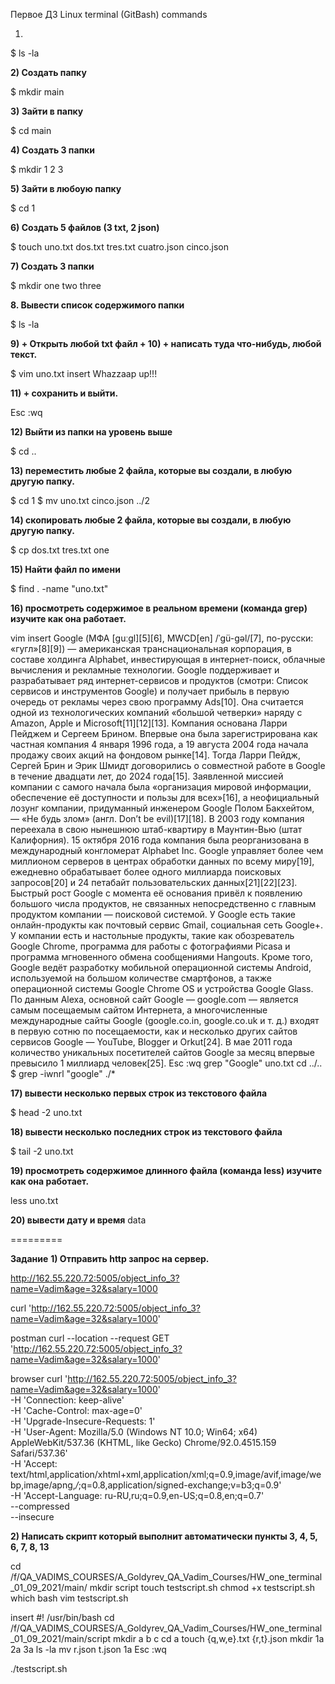 Первое ДЗ
Linux terminal (GitBash) commands

1)

$ ls -la
  																				
**2) Создать папку**

$ mkdir main
 																
**3) Зайти в папку**

$ cd main
																
**4) Создать 3 папки**

$ mkdir 1 2 3
																
**5) Зайти в любоую папку**

$ cd 1

**6) Создать 5 файлов (3 txt, 2 json)**

$ touch uno.txt dos.txt tres.txt cuatro.json cinco.json

**7) Создать 3 папки**

$ mkdir one two three
																
**8. Вывести список содержимого папки**

$ ls -la  
																			
**9) + Открыть любой txt файл + 10) + написать туда что-нибудь, любой текст.**

$ vim uno.txt
insert Whazzaap up!!!
																													
**11) + сохранить и выйти.**

Esc :wq	
													
**12) Выйти из папки на уровень выше**

$ cd ..	
											
**13) переместить любые 2 файла, которые вы создали, в любую другую папку.**

$ cd 1
$ mv uno.txt cinco.json ../2	
			
**14) скопировать любые 2 файла, которые вы создали, в любую другую папку.**

$ cp dos.txt tres.txt one	
	
**15) Найти файл по имени**

$ find . -name "uno.txt"	
													
**16) просмотреть содержимое в реальном времени (команда grep) изучите как она работает.**

vim 
insert
Google (МФА [ɡuːɡl][5][6], MWCD[en] /ˈgü-gəl/[7], по-русски: «гугл»[8][9]) — американская транснациональная корпорация, в составе холдинга Alphabet, инвестирующая в интернет-поиск, облачные вычисления и рекламные технологии.
Google поддерживает и разрабатывает ряд интернет-сервисов и продуктов (смотри: Список сервисов и инструментов Google) и получает прибыль в первую очередь от рекламы через свою программу Ads[10]. Она считается одной из технологических компаний «большой четверки» наряду с Amazon, Apple и Microsoft[11][12][13].
Компания основана Ларри Пейджем и Сергеем Брином. Впервые она была зарегистрирована как частная компания 4 января 1996 года, а 19 августа 2004 года начала продажу своих акций на фондовом рынке[14]. Тогда Ларри Пейдж, Сергей Брин и Эрик Шмидт договорились о совместной работе в Google в течение двадцати лет, до 2024 года[15]. Заявленной миссией компании с самого начала была «организация мировой информации, обеспечение её доступности и пользы для всех»[16], а неофициальный лозунг компании, придуманный инженером Google Полом Бакхейтом, — «Не будь злом» (англ. Don’t be evil)[17][18]. В 2003 году компания переехала в свою нынешнюю штаб-квартиру в Маунтин-Вью (штат Калифорния). 15 октября 2016 года компания была реорганизована в международный конгломерат Alphabet Inc.
Google управляет более чем миллионом серверов в центрах обработки данных по всему миру[19], ежедневно обрабатывает более одного миллиарда поисковых запросов[20] и 24 петабайт пользовательских данных[21][22][23]. Быстрый рост Google с момента её основания привёл к появлению большого числа продуктов, не связанных непосредственно с главным продуктом компании — поисковой системой. У Google есть такие онлайн-продукты как почтовый сервис Gmail, социальная сеть Google+. У компании есть и настольные продукты, такие как обозреватель Google Chrome, программа для работы с фотографиями Picasa и программа мгновенного обмена сообщениями Hangouts. Кроме того, Google ведёт разработку мобильной операционной системы Android, используемой на большом количестве смартфонов, а также операционной системы Google Chrome OS и устройства Google Glass.
По данным Alexa, основной сайт Google — google.com — является самым посещаемым сайтом Интернета, а многочисленные международные сайты Google (google.co.in, google.co.uk и т. д.) входят в первую сотню по посещаемости, как и несколько других сайтов сервисов Google — YouTube, Blogger и Orkut[24]. В мае 2011 года количество уникальных посетителей сайтов Google за месяц впервые превысило 1 миллиард человек[25]. 
Esc
:wq
grep "Google" uno.txt
cd ../..
$ grep -iwnrl "google" ./*

**17) вывести несколько первых строк из текстового файла**

$ head -2 uno.txt

**18) вывести несколько последних строк из текстового файла**

$ tail -2 uno.txt

**19) просмотреть содержимое длинного файла (команда less) изучите как она работает.**

less uno.txt

**20) вывести дату и время**
data

=========

**Задание**
**1) Отправить http запрос на сервер.**

http://162.55.220.72:5005/object_info_3?name=Vadim&age=32&salary=1000

curl 'http://162.55.220.72:5005/object_info_3?name=Vadim&age=32&salary=1000'

postman
curl --location --request GET 'http://162.55.220.72:5005/object_info_3?name=Vadim&age=32&salary=1000'

browser
curl 'http://162.55.220.72:5005/object_info_3?name=Vadim&age=32&salary=1000' \
  -H 'Connection: keep-alive' \
  -H 'Cache-Control: max-age=0' \
  -H 'Upgrade-Insecure-Requests: 1' \
  -H 'User-Agent: Mozilla/5.0 (Windows NT 10.0; Win64; x64) AppleWebKit/537.36 (KHTML, like Gecko) Chrome/92.0.4515.159 Safari/537.36' \
  -H 'Accept: text/html,application/xhtml+xml,application/xml;q=0.9,image/avif,image/webp,image/apng,*/*;q=0.8,application/signed-exchange;v=b3;q=0.9' \
  -H 'Accept-Language: ru-RU,ru;q=0.9,en-US;q=0.8,en;q=0.7' \
  --compressed \
  --insecure
  
**2) Написать скрипт который выполнит автоматически пункты 3, 4, 5, 6, 7, 8, 13**

cd /f/QA_VADIMS_COURSES/A_Goldyrev_QA_Vadim_Courses/HW_one_terminal_01_09_2021/main/
mkdir script
touch testscript.sh
chmod +x testscript.sh
which bash
vim testscript.sh

insert
#! /usr/bin/bash
cd /f/QA_VADIMS_COURSES/A_Goldyrev_QA_Vadim_Courses/HW_one_terminal_01_09_2021/main/script
mkdir a b c
cd a
touch {q,w,e}.txt {r,t}.json
mkdir 1a 2a 3a
ls -la
mv r.json t.json 1a
Esc 
:wq

./testscript.sh
